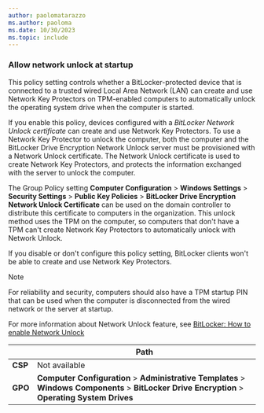 ```yaml
---
author: paolomatarazzo
ms.author: paoloma
ms.date: 10/30/2023
ms.topic: include
---
```


### Allow network unlock at startup

This policy setting controls whether a BitLocker-protected device that is connected to a trusted wired Local Area Network (LAN) can create and use Network Key Protectors on TPM-enabled computers to automatically unlock the operating system drive when the computer is started.

If you enable this policy, devices configured with a *BitLocker Network Unlock certificate* can create and use Network Key Protectors. To use a Network Key Protector to unlock the computer, both the computer and the BitLocker Drive Encryption Network Unlock server must be provisioned with a Network Unlock certificate. The Network Unlock certificate is used to create Network Key Protectors, and protects the information exchanged with the server to unlock the computer.

The Group Policy setting **Computer Configuration** > **Windows Settings** > **Security Settings** > **Public Key Policies** > **BitLocker Drive Encryption Network Unlock Certificate** can be used on the domain controller to distribute this certificate to computers in the organization. This unlock method uses the TPM on the computer, so computers that don't have a TPM can't create Network Key Protectors to automatically unlock with Network Unlock.

If you disable or don't configure this policy setting, BitLocker clients won't be able to create and use Network Key Protectors.

> [!NOTE]
> For reliability and security, computers should also have a TPM startup PIN that can be used when the computer is disconnected from the wired network or the server at startup.

For more information about Network Unlock feature, see [BitLocker: How to enable Network Unlock](../network-unlock.md)

|  | Path |
|--|--|
| **CSP** | Not available |
| **GPO** | **Computer Configuration** > **Administrative Templates** > **Windows Components** > **BitLocker Drive Encryption** > **Operating System Drives** |
